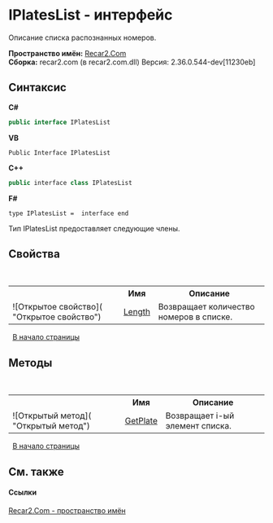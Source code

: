 # IPlatesList - интерфейс
 

Описание списка распознанных номеров.

**Пространство имён:**&nbsp;<a href="68726a4f-5108-9c67-8918-cc6a6e73f216">Recar2.Com</a><br />**Сборка:**&nbsp;recar2.com (в recar2.com.dll) Версия: 2.36.0.544-dev[11230eb]

## Синтаксис

**C#**<br />
``` C#
public interface IPlatesList
```

**VB**<br />
``` VB
Public Interface IPlatesList
```

**C++**<br />
``` C++
public interface class IPlatesList
```

**F#**<br />
``` F#
type IPlatesList =  interface end
```

Тип IPlatesList предоставляет следующие члены.


## Свойства
&nbsp;<table><tr><th></th><th>Имя</th><th>Описание</th></tr><tr><td>![Открытое свойство]( "Открытое свойство")</td><td><a href="50db43f2-3029-081d-54ec-0357ff54bea0">Length</a></td><td>
Возвращает количество номеров в списке.</td></tr></table>&nbsp;
<a href="#iplateslist---интерфейс">В начало страницы</a>

## Методы
&nbsp;<table><tr><th></th><th>Имя</th><th>Описание</th></tr><tr><td>![Открытый метод]( "Открытый метод")</td><td><a href="1dcd63d4-daa4-d100-68db-1ebc9fde9a4f">GetPlate</a></td><td>
Возвращает i-ый элемент списка.</td></tr></table>&nbsp;
<a href="#iplateslist---интерфейс">В начало страницы</a>

## См. также


#### Ссылки
<a href="68726a4f-5108-9c67-8918-cc6a6e73f216">Recar2.Com - пространство имён</a><br />
